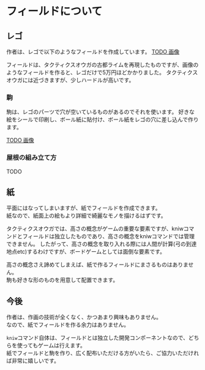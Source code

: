 
# フィールドについて

## レゴ
作者は、レゴで以下のようなフィールドを作成しています。
[TODO 画像]()

フィールドは、タクティクスオウガの古都ライムを再現したものですが、画像のようなフィールドを作ると、レゴだけで5万円ほどかかりました。
タクティクスオウガには近づきますが、少しハードルが高いです。

### 駒
駒は、レゴのパーツで穴が空いているものがあるのでそれを使います。
好きな絵をシールで印刷し、ボール紙に貼付け、ボール紙をレゴの穴に差し込んで作ります。

[TODO 画像]()

### 屋根の組み立て方
TODO

## 紙
平面にはなってしまいますが、紙でフィールドを作成できます。  
紙なので、紙面上の絵もより詳細で綺麗なモノを描けるはずです。  

タクティクスオウガでは、高さの概念がゲームの重要な要素ですが、kniwコマンドとフィールドは独立したものであり、高さの概念をkniwコマンドでは管理できません。
したがって、高さの概念を取り入れる際には人間が計算(弓の到達地点etc)するわけですが、ボードゲームとしては面倒な要素です。

高さの概念さえ諦めてしまえば、紙で作るフィールドにまさるものはありません。  
駒も好きな形のものを用意して配置できます。

## 今後
作者は、作画の技術が全くなく、かつあまり興味もありません。  
なので、紙でフィールドを作る余力はありません。  

`kniw`コマンド自体は、フィールドとは独立した開発コンポーネントなので、どちらを使ってもゲームは行えます。  
紙でフィールドと駒を作り、広く配布いただける方がいたら、ご協力いただければ非常に嬉しいです。  

